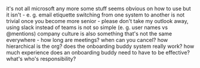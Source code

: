 it's not all microsoft any more
some stuff seems obvious on how to use but it isn't - e. g. email etiquette
switching from one system to another is not trivial once you become more senior - please don't take my outlook away, using slack instead of teams is not so simple (e. g. user names vs @mentions)
company culture is also something that's not the same everywhere - how long are meetings? when can you cancel? how hierarchical is the org? 
does the onboarding buddy system really work? how much experience does an onboarding buddy need to have to be effective? what's who's responsibility?